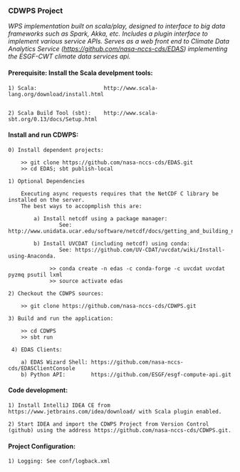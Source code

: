 ###                                CDWPS Project

_WPS implementation built on scala/play, designed to interface to big data frameworks such as Spark, Akka, etc. Includes a plugin interface to implement various service APIs.  Serves as a web front end to Climate Data Analytics Service (https://github.com/nasa-nccs-cds/EDAS) implementing the ESGF-CWT climate data services api._

####  Prerequisite: Install the Scala develpment tools:

    1) Scala:                     http://www.scala-lang.org/download/install.html                   
                        
    
    2) Scala Build Tool (sbt):    http://www.scala-sbt.org/0.13/docs/Setup.html
                        

####  Install and run CDWPS:

    0) Install dependent projects:
    
        >> git clone https://github.com/nasa-nccs-cds/EDAS.git
        >> cd EDAS; sbt publish-local
        
    1) Optional Dependencies
    
        Executing async requests requires that the NetCDF C library be installed on the server.  
        The best ways to accopmplish this are:
        
            a) Install netcdf using a package manager:
                    See: http://www.unidata.ucar.edu/software/netcdf/docs/getting_and_building_netcdf.html
                    
            b) Install UVCDAT (including netcdf) using conda: 
                    See: https://github.com/UV-CDAT/uvcdat/wiki/Install-using-Anaconda.  
                    
                 >> conda create -n edas -c conda-forge -c uvcdat uvcdat pyzmq psutil lxml
                 >> source activate edas

    2) Checkout the CDWPS sources:

        >> git clone https://github.com/nasa-nccs-cds/CDWPS.git

    3) Build and run the application:

        >> cd CDWPS
        >> sbt run

     4) EDAS Clients:

        a) EDAS Wizard Shell: https://github.com/nasa-nccs-cds/EDASClientConsole
        b) Python API:        https://github.com/ESGF/esgf-compute-api.git


####  Code development:

    1) Install IntelliJ IDEA CE from https://www.jetbrains.com/idea/download/ with Scala plugin enabled.
    
    2) Start IDEA and import the CDWPS Project from Version Control (github) using the address https://github.com/nasa-nccs-cds/CDWPS.git.
        

####  Project Configuration:

    1) Logging: See conf/logback.xml
    
    
    

    

